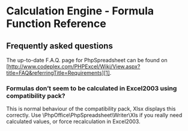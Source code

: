 # Calculation Engine - Formula Function Reference

## Frequently asked questions

The up-to-date F.A.Q. page for PhpSpreadsheet can be found on [http://www.codeplex.com/PHPExcel/Wiki/View.aspx?title=FAQ&referringTitle=Requirements][1].

### Formulas don’t seem to be calculated in Excel2003 using compatibility pack?

This is normal behaviour of the compatibility pack, Xlsx displays this correctly. Use \PhpOffice\PhpSpreadsheet\Writer\Xls if you really need calculated values, or force recalculation in Excel2003.

  [1]: http://www.codeplex.com/PHPExcel/Wiki/View.aspx?title=FAQ&referringTitle=Requirements
